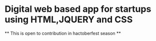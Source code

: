 # Digital web based app for startups using HTML,JQUERY and CSS
** This is open to contribution in hactoberfest season **
